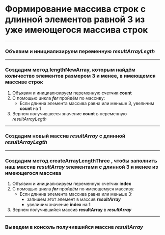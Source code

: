 # Формирование массива строк с длинной элементов равной 3 из уже имеющегося массива строк
---

### Объявим и инициализируем переменную *resultArrayLegth*
---

### Создадим метод **lengthNewArray**, которым найдём количество элементов размером 3 и менее, в имеющемся массиве строк
 1. Объявим и инициализируем переменную счетчик __count__
 2. С помощью цикла **_for_** пройдём по массиву:
    *  Если длинна элемента массива равна или меньше 3, увеличим __count__ на 1
 3. Вернем получившееся значение __count__ в переменную *resultArrayLegth*

---
### Создадим новый массив _**resultArray**_ с длинной *resultArrayLegth*
---

### Создадим метод **createArrayLengthThree** , чтобы заполнить наш массив _**resultArray**_ элементами с длинной 3 и менее из имеющегося массива
 1. Объявим и инициализируем переменную счетчик __index__
 2. С помощью цикла **_for_** пройдём по имеющемуся массиву:
    * Если длинна элемента массива равна или меньше 3:
      - запишем этот элемент в массив _**resultArray**_
      - увеличим значение __index__ на 1
 3. Вернем получившийся массив **resultArray** в  _**resultArray**_
---
### Выведем в консоль получившийся массив _**resultArray**_